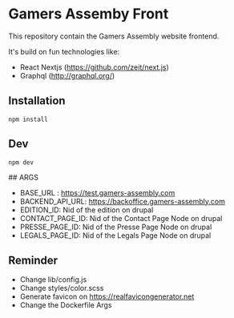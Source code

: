# Gamers Assemby Front
This repository contain the Gamers Assembly website frontend.

It's build on fun technologies like:
- React Nextjs (https://github.com/zeit/next.js)
- Graphql (http://graphql.org/)

## Installation
```
npm install 
```

## Dev 
```
npm dev
```

## ARGS
- BASE_URL : https://test.gamers-assembly.com 
- BACKEND_API_URL: https://backoffice.gamers-assembly.com
- EDITION_ID: Nid of the edition on drupal 
- CONTACT_PAGE_ID: Nid of the Contact Page Node on drupal
- PRESSE_PAGE_ID: Nid of the Presse Page Node on drupal
- LEGALS_PAGE_ID: Nid of the Legals Page Node on drupal

## Reminder
- Change lib/config.js
- Change styles/color.scss
- Generate favicon on https://realfavicongenerator.net 
- Change the Dockerfile Args